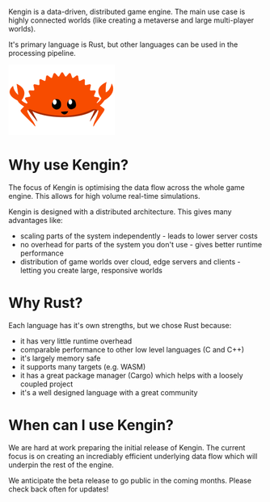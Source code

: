 Kengin is a data-driven, distributed game engine. The main use case is highly connected worlds (like creating a metaverse and large multi-player worlds).

It's primary language is Rust, but other languages can be used in the processing pipeline.

![Rust - Ferris the crab](rustacean-flat-happy.png)

# Why use Kengin?
The focus of Kengin is optimising the data flow across the whole game engine. This allows for high volume real-time simulations.

Kengin is designed with a distributed architecture. This gives many advantages like:
- scaling parts of the system independently - leads to lower server costs
- no overhead for parts of the system you don't use - gives better runtime performance
- distribution of game worlds over cloud, edge servers and clients - letting you create large, responsive worlds

# Why Rust?
Each language has it's own strengths, but we chose Rust because:
- it has very little runtime overhead
- comparable performance to other low level languages (C and C++)
- it's largely memory safe
- it supports many targets (e.g. WASM)
- it has a great package manager (Cargo) which helps with a loosely coupled project
- it's a well designed language with a great community

# When can I use Kengin?
We are hard at work preparing the initial release of Kengin. The current focus is on creating an incrediably efficient underlying data flow which will underpin the rest of the engine.

We anticipate the beta release to go public in the coming months. Please check back often for updates!
